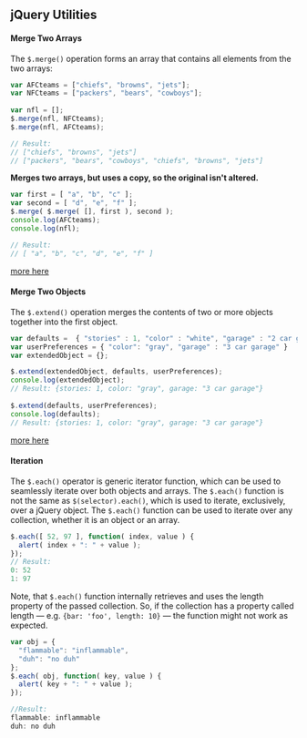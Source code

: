 ## jQuery Utilities

#### Merge Two Arrays
The `$.merge()` operation forms an array that contains all elements from the two arrays:
```javascript
var AFCteams = ["chiefs", "browns", "jets"];
var NFCteams = ["packers", "bears", "cowboys"];
	
var nfl = [];
$.merge(nfl, NFCteams);
$.merge(nfl, AFCteams);

// Result:
// ["chiefs", "browns", "jets"]
// ["packers", "bears", "cowboys", "chiefs", "browns", "jets"]
```
**Merges two arrays, but uses a copy, so the original isn't altered.**
```javascript
var first = [ "a", "b", "c" ];
var second = [ "d", "e", "f" ];
$.merge( $.merge( [], first ), second );
console.log(AFCteams);
console.log(nfl);

// Result:
// [ "a", "b", "c", "d", "e", "f" ]
```
[more here](https://api.jquery.com/jquery.merge/)

#### Merge Two Objects
The `$.extend()` operation merges the contents of two or more objects together into the first object.
```javascript
var defaults =  { "stories" : 1, "color" : "white", "garage" : "2 car garage" }
var userPreferences = { "color": "gray", "garage" : "3 car garage" }
var extendedObject = {};

$.extend(extendedObject, defaults, userPreferences);
console.log(extendedObject);
// Result: {stories: 1, color: "gray", garage: "3 car garage"}
	
$.extend(defaults, userPreferences);
console.log(defaults);
// Result: {stories: 1, color: "gray", garage: "3 car garage"}
```
[more here](https://api.jquery.com/jquery.extend/)

#### Iteration
The `$.each()` operator is generic iterator function, which can be used to seamlessly iterate over both objects and arrays. The `$.each()` function is not the same as `$(selector).each()`, which is used to iterate, exclusively, over a jQuery object. The `$.each()` function can be used to iterate over any collection, whether it is an object or an array.
```javascript
$.each([ 52, 97 ], function( index, value ) {
  alert( index + ": " + value );
});
// Result:
0: 52 
1: 97
```
Note, that `$.each()` function internally retrieves and uses the length property of the passed collection. So, if the collection has a property called length — e.g. `{bar: 'foo', length: 10}` — the function might not work as expected.
```javascript
var obj = {
  "flammable": "inflammable",
  "duh": "no duh"
};
$.each( obj, function( key, value ) {
  alert( key + ": " + value );
});

//Result:
flammable: inflammable 
duh: no duh
```
